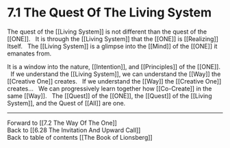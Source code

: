 # 7.1 The Quest Of The Living System

The quest of the [[Living System]] is not different than the quest of the [[ONE]].
 
It is through the [[Living System]] that the [[ONE]] is [[Realizing]] Itself. 
 
The [[Living System]] is a glimpse into the [[Mind]] of the [[ONE]] it emanates from. 

It is a window into the nature, [[Intention]], and [[Principles]] of the [[ONE]]. 
 
If we understand the [[Living System]], we can understand the [[Way]] the [[Creative One]] creates. 
 
If we understand the [[Way]] the [[Creative One]] creates…
 
We can progressively learn together how [[Co-Create]] in the same [[Way]]. 
 
The [[Quest]] of the [[ONE]], the [[Quest]] of the  [[Living System]], and the Quest of [[All]] are one. 

___

Forward to [[7.2 The Way Of The One]]            
Back to [[6.28 The Invitation And Upward Call]]            
Back to table of contents [[The Book of Lionsberg]]  

